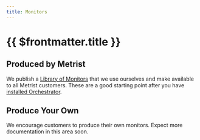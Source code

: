 ```yaml
---
title: Monitors
---
```


# {{ $frontmatter.title }}

## Produced by Metrist

We publish a [Library of Monitors](/monitors/shared/) that we use ourselves and make available to all Metrist customers. These are a good starting point after you have [installed Orchestrator](/guides/orchestrator-installation).

## Produce Your Own <Badge type="warning" text="experimental" />

We encourage customers to produce their own monitors. Expect more documentation in this area soon.
